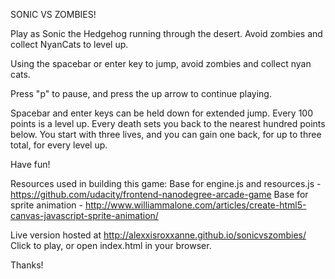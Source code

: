 SONIC VS ZOMBIES!

Play as Sonic the Hedgehog running through the desert. Avoid zombies and collect NyanCats to level up.

Using the spacebar or enter key to jump, avoid zombies and collect nyan cats.

Press "p" to pause, and press the up arrow to continue playing.

Spacebar and enter keys can be held down for extended jump. Every 100 points is a level up. Every death sets you back to the nearest hundred points below. You start with three lives, and you can gain one back, for up to three total, for every level up.

Have fun!


Resources used in building this game:
	Base for engine.js and resources.js - https://github.com/udacity/frontend-nanodegree-arcade-game
	Base for sprite animation - http://www.williammalone.com/articles/create-html5-canvas-javascript-sprite-animation/

Live version hosted at http://alexxisroxxanne.github.io/sonicvszombies/
	Click to play, or open index.html in your browser.

Thanks!